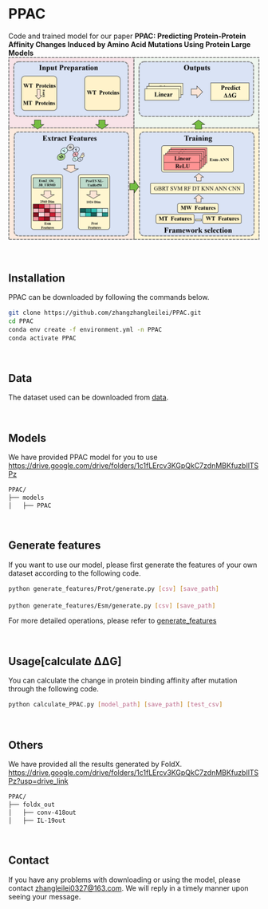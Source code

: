 # PPAC
Code and trained model for our paper **PPAC: Predicting Protein-Protein Affinity Changes Induced by Amino Acid Mutations Using Protein Large Models**
![Overall FrameWork](https://github.com/zhangzhangleilei/PPAC/blob/main/fig1.png)

<br>

## Installation
PPAC can be downloaded by following the commands below.
```bash
git clone https://github.com/zhangzhangleilei/PPAC.git
cd PPAC
conda env create -f environment.yml -n PPAC
conda activate PPAC
```

<br>

## Data
The dataset used can be downloaded from [data](https://github.com/zhangzhangleilei/PPAC/tree/main/data). 

<br>

## Models
We have provided PPAC model for you to use 
https://drive.google.com/drive/folders/1c1fLErcv3KGpQkC7zdnMBKfuzbIlTSPz
```shell
PPAC/
├── models
│   ├── PPAC
```

<br>

## Generate features
If you want to use our model, please first generate the features of your own dataset according to the following code.
```bash
python generate_features/Prot/generate.py [csv] [save_path]

python generate_features/Esm/generate.py [csv] [save_path]
```
For more detailed operations, please refer to [generate_features](https://github.com/zhangzhangleilei/PPAC/blob/main/generate_features/readme.md)

<br>

## Usage[calculate ΔΔG]
You can calculate the change in protein binding affinity after mutation through the following code.
```bash
python calculate_PPAC.py [model_path] [save_path] [test_csv] 

```

<br>

## Others
We have provided all the results generated by FoldX. 
https://drive.google.com/drive/folders/1c1fLErcv3KGpQkC7zdnMBKfuzbIlTSPz?usp=drive_link
```shell
PPAC/
├── foldx_out
│   ├── conv-418out
│   ├── IL-19out
```

<br>

## Contact
If you have any problems with downloading or using the model, please contact zhangleilei0327@163.com. We will reply in a timely manner upon seeing your message.
